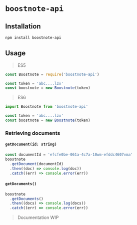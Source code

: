 # `boostnote-api`

## Installation

```bash
npm install boostnote-api
```

## Usage

> ES5

```js
const Boostnote = require('boostnote-api')

const token = 'abc....lzx'
const boostnote = new Boostnote(token)
```

> ES6

```js
import Boostnote from 'boostnote-api'

const token = 'abc....lzx'
const boostnote = new Boostnote(token)
```

### Retrieving documents

#### `getDocument(id: string)`

```js
const documentId = 'efcfe0be-061a-4c7a-10wm-efddc4607vma'
boostnote
  .getDocument(documentId)
  .then((doc) => console.log(doc))
  .catch((err) => console.error(err))
```

#### `getDocuments()`

```js
boostnote
  .getDocuments()
  .then((docs) => console.log(docs))
  .catch((err) => console.error(err))
```

> Documentation WIP
